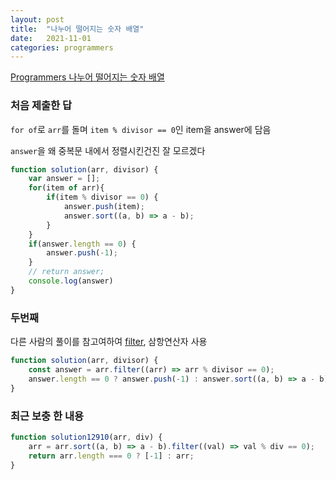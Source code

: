 ```yaml
---
layout: post
title:  "나누어 떨어지는 숫자 배열"
date:   2021-11-01
categories: programmers
---
```

[Programmers 나누어 떨어지는 숫자 배열](https://programmers.co.kr/learn/courses/30/lessons/12910?language=javascript)

### 처음 제출한 답

`for of`로 `arr`를 돌며 `item % divisor == 0`인 item을 answer에 담음

`answer`을 왜 중복문 내에서 정렬시킨건진 잘 모르겠다

```js
function solution(arr, divisor) {
    var answer = [];
    for(item of arr){
        if(item % divisor == 0) {
            answer.push(item);
            answer.sort((a, b) => a - b);
        }
    }
    if(answer.length == 0) {
        answer.push(-1);
    }
    // return answer;
    console.log(answer)
}
```

### 두번째 

다른 사람의 풀이를 참고여하여 [filter](https://developer.mozilla.org/ko/docs/Web/JavaScript/Reference/Global_Objects/Array/filter), 삼항연산자 사용

```js
function solution(arr, divisor) {
    const answer = arr.filter((arr) => arr % divisor == 0);
    answer.length == 0 ? answer.push(-1) : answer.sort((a, b) => a - b);
}
```

### 최근 보충 한 내용

```js
function solution12910(arr, div) {
    arr = arr.sort((a, b) => a - b).filter((val) => val % div == 0);
    return arr.length === 0 ? [-1] : arr;
}
```
